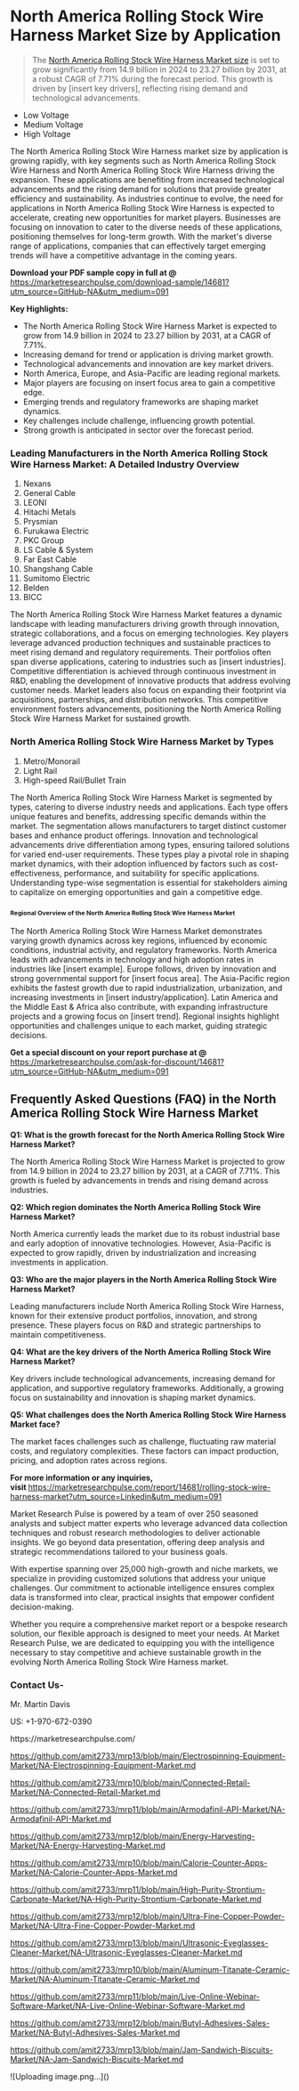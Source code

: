 <h1>North America Rolling Stock Wire Harness Market&nbsp;Size by Application</h1><blockquote><p>The <a href="https://marketresearchpulse.com/download-sample/14681?utm_source=GitHub-NA&amp;utm_medium=091">North America Rolling Stock Wire Harness Market size</a> is set to grow significantly from 14.9 billion in 2024 to 23.27 billion by 2031, at a robust CAGR of 7.71% during the forecast period. This growth is driven by [insert key drivers], reflecting rising demand and technological advancements.</p></blockquote><ul><li>Low Voltage<li> Medium Voltage<li> High Voltage</li></ul><p>The North America Rolling Stock Wire Harness market size by application is growing rapidly, with key segments such as North America Rolling Stock Wire Harness and North America Rolling Stock Wire Harness driving the expansion. These applications are benefiting from increased technological advancements and the rising demand for solutions that provide greater efficiency and sustainability. As industries continue to evolve, the need for applications in North America Rolling Stock Wire Harness is expected to accelerate, creating new opportunities for market players. Businesses are focusing on innovation to cater to the diverse needs of these applications, positioning themselves for long-term growth. With the market's diverse range of applications, companies that can effectively target emerging trends will have a competitive advantage in the coming years.</p><p><strong>Download your PDF sample copy in full at @ </strong><a href="https://marketresearchpulse.com/download-sample/14681?utm_source=GitHub-NA&amp;utm_medium=091">https://marketresearchpulse.com/download-sample/14681?utm_source=GitHub-NA&amp;utm_medium=091</a></p><p><strong>Key Highlights: </strong></p><ul><li>The North America Rolling Stock Wire Harness Market is expected to grow from 14.9 billion in 2024 to 23.27 billion by 2031, at a CAGR of 7.71%.</li><li>Increasing demand for trend or application is driving market growth.</li><li>Technological advancements and innovation are key market drivers.</li><li>North America, Europe, and Asia-Pacific are leading regional markets.</li><li>Major players are focusing on insert focus area to gain a competitive edge.</li><li>Emerging trends and regulatory frameworks are shaping market dynamics.</li><li>Key challenges include challenge, influencing growth potential.</li><li>Strong growth is anticipated in sector over the forecast period.</li></ul><h3>Leading Manufacturers in the North America Rolling Stock Wire Harness Market: A Detailed Industry Overview</h3><ol><li>Nexans</li><li>General Cable</li><li>LEONI</li><li>Hitachi Metals</li><li>Prysmian</li><li>Furukawa Electric</li><li>PKC Group</li><li>LS Cable & System</li><li>Far East Cable</li><li>Shangshang Cable</li><li>Sumitomo Electric</li><li>Belden</li><li>BICC</li></ol><div class="flex max-w-full flex-col flex-grow"><div class="min-h-8 text-message flex w-full flex-col items-end gap-2 whitespace-normal break-words [.text-message+&amp;]:mt-5" dir="auto" data-message-author-role="assistant" data-message-id="fd8432e4-4910-450d-b182-61b7bfb0a01f" data-message-model-slug="gpt-4o"><div class="flex w-full flex-col gap-1 empty:hidden first:pt-[3px]"><div class="markdown prose w-full break-words dark:prose-invert light"><p>The North America Rolling Stock Wire Harness Market features a dynamic landscape with leading manufacturers driving growth through innovation, strategic collaborations, and a focus on emerging technologies. Key players leverage advanced production techniques and sustainable practices to meet rising demand and regulatory requirements. Their portfolios often span diverse applications, catering to industries such as [insert industries]. Competitive differentiation is achieved through continuous investment in R&amp;D, enabling the development of innovative products that address evolving customer needs. Market leaders also focus on expanding their footprint via acquisitions, partnerships, and distribution networks. This competitive environment fosters advancements, positioning the North America Rolling Stock Wire Harness Market for sustained growth.</p></div></div></div></div><h3>North America Rolling Stock Wire Harness Market by Types</h3><ol><li>Metro/Monorail<li> Light Rail<li> High-speed Rail/Bullet Train</li></ol><div class="flex max-w-full flex-col flex-grow"><div class="min-h-8 text-message flex w-full flex-col items-end gap-2 whitespace-normal break-words [.text-message+&amp;]:mt-5" dir="auto" data-message-author-role="assistant" data-message-id="084470be-0bb7-4664-bddf-5156b4f41249" data-message-model-slug="gpt-4o-mini"><div class="flex w-full flex-col gap-1 empty:hidden first:pt-[3px]"><div class="markdown prose w-full break-words dark:prose-invert light"><p>The North America Rolling Stock Wire Harness Market is segmented by types, catering to diverse industry needs and applications. Each type offers unique features and benefits, addressing specific demands within the market. The segmentation allows manufacturers to target distinct customer bases and enhance product offerings. Innovation and technological advancements drive differentiation among types, ensuring tailored solutions for varied end-user requirements. These types play a pivotal role in shaping market dynamics, with their adoption influenced by factors such as cost-effectiveness, performance, and suitability for specific applications. Understanding type-wise segmentation is essential for stakeholders aiming to capitalize on emerging opportunities and gain a competitive edge.</p></div></div></div></div><h3><span style="font-size: 11px;">Regional Overview of the North America Rolling Stock Wire Harness Market</span></h3><div class="flex max-w-full flex-col flex-grow"><div class="min-h-8 text-message flex w-full flex-col items-end gap-2 whitespace-normal break-words [.text-message+&amp;]:mt-5" dir="auto" data-message-author-role="assistant" data-message-id="e9038762-ce64-4e30-91c9-9bd413514231" data-message-model-slug="gpt-4o-mini"><div class="flex w-full flex-col gap-1 empty:hidden first:pt-[3px]"><div class="markdown prose w-full break-words dark:prose-invert light"><p>The North America Rolling Stock Wire Harness Market demonstrates varying growth dynamics across key regions, influenced by economic conditions, industrial activity, and regulatory frameworks. North America leads with advancements in technology and high adoption rates in industries like [insert example]. Europe follows, driven by innovation and strong governmental support for [insert focus area]. The Asia-Pacific region exhibits the fastest growth due to rapid industrialization, urbanization, and increasing investments in [insert industry/application]. Latin America and the Middle East &amp; Africa also contribute, with expanding infrastructure projects and a growing focus on [insert trend]. Regional insights highlight opportunities and challenges unique to each market, guiding strategic decisions.</p></div></div></div></div><p><strong>Get a special discount on your report purchase at @ </strong><a href="https://marketresearchpulse.com/ask-for-discount/14681?utm_source=GitHub-NA&amp;utm_medium=091">https://marketresearchpulse.com/ask-for-discount/14681?utm_source=GitHub-NA&amp;utm_medium=091</a></p><h2>Frequently Asked Questions (FAQ) in the North America Rolling Stock Wire Harness Market</h2><p><strong>Q1: What is the growth forecast for the North America Rolling Stock Wire Harness Market?</strong></p><p>The North America Rolling Stock Wire Harness Market is projected to grow from 14.9 billion in 2024 to 23.27 billion by 2031, at a CAGR of 7.71%. This growth is fueled by advancements in trends and rising demand across industries.</p><p><strong>Q2: Which region dominates the North America Rolling Stock Wire Harness Market?</strong></p><p>North America currently leads the market due to its robust industrial base and early adoption of innovative technologies. However, Asia-Pacific is expected to grow rapidly, driven by industrialization and increasing investments in application.</p><p><strong>Q3: Who are the major players in the North America Rolling Stock Wire Harness Market?</strong></p><p>Leading manufacturers include North America Rolling Stock Wire Harness, known for their extensive product portfolios, innovation, and strong presence. These players focus on R&amp;D and strategic partnerships to maintain competitiveness.</p><p><strong>Q4: What are the key drivers of the North America Rolling Stock Wire Harness Market?</strong></p><p>Key drivers include technological advancements, increasing demand for application, and supportive regulatory frameworks. Additionally, a growing focus on sustainability and innovation is shaping market dynamics.</p><p><strong>Q5: What challenges does the North America Rolling Stock Wire Harness Market face?</strong></p><p>The market faces challenges such as challenge, fluctuating raw material costs, and regulatory complexities. These factors can impact production, pricing, and adoption rates across regions.</p><p><strong>For more information or any inquiries, visit&nbsp;</strong><a href="https://marketresearchpulse.com/report/14681/rolling-stock-wire-harness-market?utm_source=Linkedin&utm_medium=091">https://marketresearchpulse.com/report/14681/rolling-stock-wire-harness-market?utm_source=Linkedin&utm_medium=091</a></p><p>Market Research Pulse is powered by a team of over 250 seasoned analysts and subject matter experts who leverage advanced data collection techniques and robust research methodologies to deliver actionable insights. We go beyond data presentation, offering deep analysis and strategic recommendations tailored to your business goals.</p><p>With expertise spanning over 25,000 high-growth and niche markets, we specialize in providing customized solutions that address your unique challenges. Our commitment to actionable intelligence ensures complex data is transformed into clear, practical insights that empower confident decision-making.</p><p>Whether you require a comprehensive market report or a bespoke research solution, our flexible approach is designed to meet your needs. At Market Research Pulse, we are dedicated to equipping you with the intelligence necessary to stay competitive and achieve sustainable growth in the evolving North America Rolling Stock Wire Harness market.</p><h3><strong>Contact Us-</strong></h3><p>Mr. Martin Davis</p><p>US: +1-970-672-0390</p><p>https://marketresearchpulse.com/</p><p><a href="https://github.com/amit2733/mrp13/blob/main/Electrospinning-Equipment-Market/NA-Electrospinning-Equipment-Market.md">https://github.com/amit2733/mrp13/blob/main/Electrospinning-Equipment-Market/NA-Electrospinning-Equipment-Market.md</a></p><p><a href="https://github.com/amit2733/mrp10/blob/main/Connected-Retail-Market/NA-Connected-Retail-Market.md">https://github.com/amit2733/mrp10/blob/main/Connected-Retail-Market/NA-Connected-Retail-Market.md</a></p><p><a href="https://github.com/amit2733/mrp11/blob/main/Armodafinil-API-Market/NA-Armodafinil-API-Market.md">https://github.com/amit2733/mrp11/blob/main/Armodafinil-API-Market/NA-Armodafinil-API-Market.md</a></p><p><a href="https://github.com/amit2733/mrp12/blob/main/Energy-Harvesting-Market/NA-Energy-Harvesting-Market.md">https://github.com/amit2733/mrp12/blob/main/Energy-Harvesting-Market/NA-Energy-Harvesting-Market.md</a></p><p><a href="https://github.com/amit2733/mrp10/blob/main/Calorie-Counter-Apps-Market/NA-Calorie-Counter-Apps-Market.md">https://github.com/amit2733/mrp10/blob/main/Calorie-Counter-Apps-Market/NA-Calorie-Counter-Apps-Market.md</a></p><p><a href="https://github.com/amit2733/mrp11/blob/main/High-Purity-Strontium-Carbonate-Market/NA-High-Purity-Strontium-Carbonate-Market.md">https://github.com/amit2733/mrp11/blob/main/High-Purity-Strontium-Carbonate-Market/NA-High-Purity-Strontium-Carbonate-Market.md</a></p><p><a href="https://github.com/amit2733/mrp12/blob/main/Ultra-Fine-Copper-Powder-Market/NA-Ultra-Fine-Copper-Powder-Market.md">https://github.com/amit2733/mrp12/blob/main/Ultra-Fine-Copper-Powder-Market/NA-Ultra-Fine-Copper-Powder-Market.md</a></p><p><a href="https://github.com/amit2733/mrp13/blob/main/Ultrasonic-Eyeglasses-Cleaner-Market/NA-Ultrasonic-Eyeglasses-Cleaner-Market.md">https://github.com/amit2733/mrp13/blob/main/Ultrasonic-Eyeglasses-Cleaner-Market/NA-Ultrasonic-Eyeglasses-Cleaner-Market.md</a></p><p><a href="https://github.com/amit2733/mrp10/blob/main/Aluminum-Titanate-Ceramic-Market/NA-Aluminum-Titanate-Ceramic-Market.md">https://github.com/amit2733/mrp10/blob/main/Aluminum-Titanate-Ceramic-Market/NA-Aluminum-Titanate-Ceramic-Market.md</a></p><p><a href="https://github.com/amit2733/mrp11/blob/main/Live-Online-Webinar-Software-Market/NA-Live-Online-Webinar-Software-Market.md">https://github.com/amit2733/mrp11/blob/main/Live-Online-Webinar-Software-Market/NA-Live-Online-Webinar-Software-Market.md</a></p><p><a href="https://github.com/amit2733/mrp12/blob/main/Butyl-Adhesives-Sales-Market/NA-Butyl-Adhesives-Sales-Market.md">https://github.com/amit2733/mrp12/blob/main/Butyl-Adhesives-Sales-Market/NA-Butyl-Adhesives-Sales-Market.md</a></p><p><a href="https://github.com/amit2733/mrp13/blob/main/Jam-Sandwich-Biscuits-Market/NA-Jam-Sandwich-Biscuits-Market.md">https://github.com/amit2733/mrp13/blob/main/Jam-Sandwich-Biscuits-Market/NA-Jam-Sandwich-Biscuits-Market.md</a></p>
![Uploading image.png…]()
